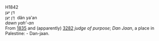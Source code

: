 H1842  
דּן יען  
דָּן יַעַן ‎ dân ya‛an  
*dawn* *yah‘-an*  
From [1835](h1835) and (apparently) [3282](h3282) *judge* *of*
*purpose*; *Dan* *Jaan*, a place in Palestine: - Dan-jaan.  
